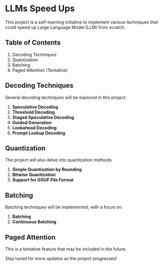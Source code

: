 # LLMs Speed Ups

This project is a self-learning initiative to implement various techniques that could speed up Large Language Model (LLM) from scratch.

## Table of Contents
1. Decoding Techniques
2. Quantization
3. Batching
4. Paged Attention (Tentative)

## Decoding Techniques
Several decoding techniques will be explored in this project:

1. **Speculative Decoding**
2. **Threshold Decoding**
3. **Staged Speculative Decoding**
4. **Guided Generation**
5. **Lookahead Decoding**
6. **Prompt Lookup Decoding**

## Quantization
The project will also delve into quantization methods:

1. **Simple Quantization by Rounding**
2. **Bitwise Quantization**
3. **Support for GGUF File Format**

## Batching
Batching techniques will be implemented, with a focus on:

1. **Batching**
2. **Continuous Batching**

## Paged Attention
This is a tentative feature that may be included in the future.

Stay tuned for more updates as the project progresses!
